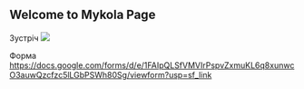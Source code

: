 ## Welcome to Mykola Page
Зустріч
<a target="_blank" href="https://calendar.google.com/event?action=TEMPLATE&amp;tmeid=NnZ0NWh0aHZjYmY0bjkzOHVodjRmdTBuMmgga3JhaW55a20yNkBt&amp;tmsrc=krainykm26%40gmail.com"><img border="0" src="https://www.google.com/calendar/images/ext/gc_button1_uk.gif"></a>

Форма https://docs.google.com/forms/d/e/1FAIpQLSfVMVIrPspvZxmuKL6q8xunwcO3auwQzcfzc5lLGbPSWh80Sg/viewform?usp=sf_link
